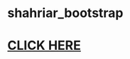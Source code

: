 # shahriar_bootstrap
<a href="https://shahriarkabir04.github.io/shahriar_bootstrap/"><h1>CLICK HERE</h1></a>
